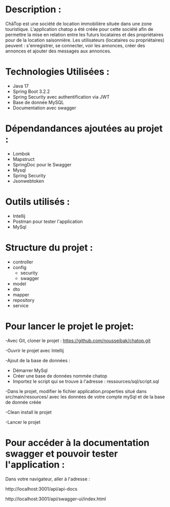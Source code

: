 # Description :

ChâTop est une société de location immobilière située dans une zone touristique.
L'application chatop a été créée pour cette société afin de permettre la mise en relation entre les futurs locataires et des propriétaires pour de la location saisonnière. 
Les utilisateurs (locataires ou propriétaires) peuvent : s'enregistrer, se connecter, voir les annonces, créer des annonces et ajouter des messages aux annonces.

# Technologies Utilisées :

- Java 17
- Spring Boot 3.2.2
- Spring Security avec authentification via JWT
- Base de donnée MySQL
- Documentation avec swagger
  
# Dépendandances ajoutées au projet :

- Lombok
- Mapstruct
- SpringDoc pour le Swagger
- Mysql
- Spring Security
- Jsonwebtoken

# Outils utilisés :
- Intellij
- Postman pour tester l'application
- MySql

# Structure du projet :

- controller
- config
  - security
  - swagger
- model
- dto
- mapper
- repository
- service


# Pour lancer le projet le projet:

-Avec Git, cloner le projet : https://github.com/nousseibak/chatop.git

-Ouvrir le projet avec Intellij

-Ajout de la base de données :

- Démarrer MySql
- Créer une base de données nommée chatop
- Importez le script qui se trouve à l'adresse : ressources/sql/script.sql

-Dans le projet, modifier le fichier application.properties situé dans src/main/resources/ avec les données de votre compte mySql et de la base de donnée créée

-Clean install le projet

-Lancer le projet 


# Pour accéder à la documentation swagger et pouvoir tester l'application :
Dans votre navigateur, aller à l'adresse :

http://localhost:3001/api/api-docs

http://localhost:3001/api/swagger-ui/index.html











